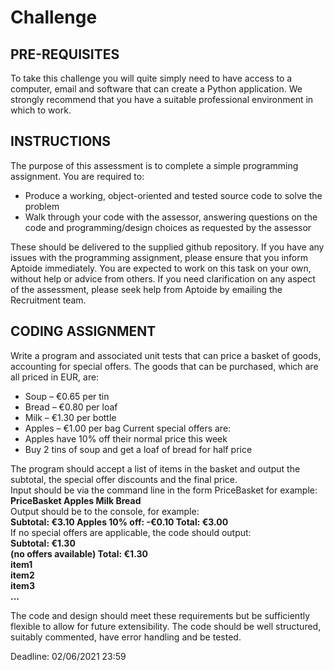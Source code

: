 # Challenge

## PRE-REQUISITES
To take this challenge you will quite simply need to have access to a computer, email and software that can create a Python application. We strongly recommend that you have a suitable professional environment in which to work.

## INSTRUCTIONS
The purpose of this assessment is to complete a simple programming assignment. You are required to:
- Produce a working, object-oriented and tested source code to solve the problem
- Walk through your code with the assessor, answering questions on the code and programming/design choices as requested by the assessor

These should be delivered to the supplied github repository. If you have any issues with the programming assignment, please ensure that you inform Aptoide immediately. You are expected to work on this task on your own, without help or advice from others. If you need clarification on any aspect of the assessment, please seek help from Aptoide by emailing the Recruitment team.

## CODING ASSIGNMENT
Write a program and associated unit tests that can price a basket of goods, accounting for special offers. The goods that can be purchased, which are all priced in EUR, are:
- Soup – €0.65 per tin
- Bread – €0.80 per loaf
- Milk – €1.30 per bottle
- Apples – €1.00 per bag
Current special offers are:
- Apples have 10% off their normal price this week
- Buy 2 tins of soup and get a loaf of bread for half price

The program should accept a list of items in the basket and output the subtotal, the special offer discounts and the final price.\
Input should be via the command line in the form PriceBasket for example: <b>PriceBasket Apples Milk Bread</b>\
Output should be to the console, for example:\
<b>Subtotal: €3.10 Apples 10% off: -€0.10 Total: €3.00</b>\
If no special offers are applicable, the code should output:\
<b>Subtotal: €1.30\
(no offers available) Total: €1.30\
item1\
item2\
item3\
...</b>

The code and design should meet these requirements but be sufficiently flexible to allow for future extensibility. The code should be well structured, suitably commented, have error handling and be tested.

Deadline: 02/06/2021 23:59
